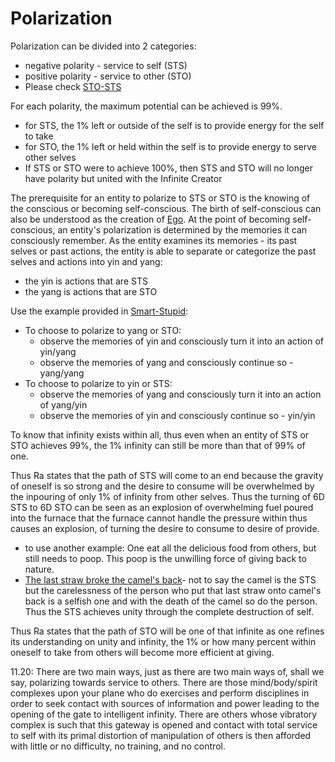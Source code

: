 # Polarization
Polarization can be divided into 2 categories:
- negative polarity - service to self (STS)
- positive polarity - service to other (STO)
- Please check [STO-STS](STO-STS.md)

For each polarity, the maximum potential can be achieved is 99%.
- for STS, the 1% left or outside of the self is to provide energy for the self to take
- for STO, the 1% left or held within the self is to provide energy to serve other selves
- If STS or STO were to achieve 100%, then STS and STO will no longer have polarity but united with the Infinite Creator

The prerequisite for an entity to polarize to STS or STO is the knowing of the conscious or becoming self-conscious. The birth of self-conscious can also be understood as the creation of [Ego](Ego.md).
At the point of becoming self-conscious, an entity's polarization is determined by the memories it can consciously remember.
As the entity examines its memories - its past selves or past actions, the entity is able to separate or categorize the past selves and actions into yin and yang:
- the yin is actions that are STS
- the yang is actions that are STO

Use the example provided in [Smart-Stupid](Smart-Stupid.md):
- To choose to polarize to yang or STO:
	- observe the memories of yin and consciously turn it into an action of yin/yang
	- observe the memories of yang and consciously continue so - yang/yang
- To choose to polarize to yin or STS:
	- observe the memories of yang and consciously turn it into an action of yang/yin
	- observe the memories of yin and consciously continue so - yin/yin

To know that infinity exists within all, thus even when an entity of STS or STO achieves 99%, the 1% infinity can still be more than that of 99% of one.

Thus Ra states that the path of STS will come to an end because the gravity of oneself is so strong and the desire to consume will be overwhelmed by the inpouring of only 1% of infinity from other selves. Thus the turning of 6D STS to 6D STO can be seen as an explosion of overwhelming fuel poured into the furnace that the furnace cannot handle the pressure within thus causes an explosion, of turning the desire to consume to desire of provide.
- to use another example: One eat all the delicious food from others, but still needs to poop. This poop is the unwilling force of giving back to nature. 
- [The last straw broke the camel's back](The%20last%20straw%20broke%20the%20camel's%20back)- not to say the camel is the STS but the carelessness of the person who put that last straw onto camel's back is a selfish one and with the death of the camel so do the person. Thus the STS achieves unity through the complete destruction of self.

Thus Ra states that the path of STO will be one of that infinite as one refines its understanding on unity and infinity, the 1% or how many percent within oneself to take from others will become more efficient at giving. 

11.20: There are two main ways, just as there are two main ways of, shall we say, polarizing towards service to others. There are those mind/body/spirit complexes upon your plane who do exercises and perform disciplines in order to seek contact with sources of information and power leading to the opening of the gate to intelligent infinity. There are others whose vibratory complex is such that this gateway is opened and contact with total service to self with its primal distortion of manipulation of others is then afforded with little or no difficulty, no training, and no control.
